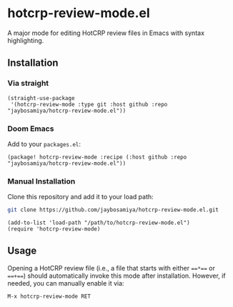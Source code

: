 # hotcrp-review-mode.el

A major mode for editing HotCRP review files in Emacs with syntax highlighting.

## Installation

### Via straight

```elisp
(straight-use-package
 '(hotcrp-review-mode :type git :host github :repo "jaybosamiya/hotcrp-review-mode.el"))
```

### Doom Emacs

Add to your `packages.el`:

```elisp
(package! hotcrp-review-mode :recipe (:host github :repo "jaybosamiya/hotcrp-review-mode.el"))
```

### Manual Installation

Clone this repository and add it to your load path:

```bash
git clone https://github.com/jaybosamiya/hotcrp-review-mode.el.git
```

```elisp
(add-to-list 'load-path "/path/to/hotcrp-review-mode.el")
(require 'hotcrp-review-mode)
```

## Usage

Opening a HotCRP review file (i.e., a file that starts with either `==*==` or `==+==`) should automatically invoke this mode after installation. However, if needed, you can manually enable it via:

```
M-x hotcrp-review-mode RET
```
